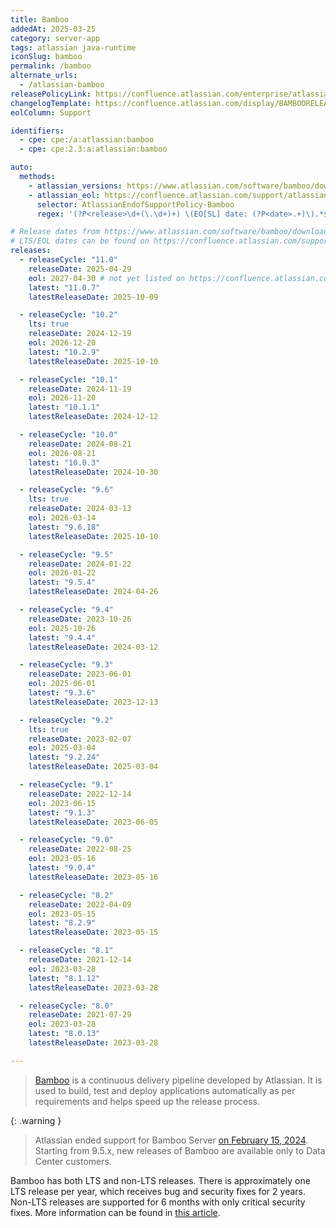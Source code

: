 ```yaml
---
title: Bamboo
addedAt: 2025-03-25
category: server-app
tags: atlassian java-runtime
iconSlug: bamboo
permalink: /bamboo
alternate_urls:
  - /atlassian-bamboo
releasePolicyLink: https://confluence.atlassian.com/enterprise/atlassian-enterprise-releases-948227420.html
changelogTemplate: https://confluence.atlassian.com/display/BAMBOORELEASES/Bamboo+__RELEASE_CYCLE__+release+notes
eolColumn: Support

identifiers:
  - cpe: cpe:/a:atlassian:bamboo
  - cpe: cpe:2.3:a:atlassian:bamboo

auto:
  methods:
    - atlassian_versions: https://www.atlassian.com/software/bamboo/download-archives
    - atlassian_eol: https://confluence.atlassian.com/support/atlassian-support-end-of-life-policy-201851003.html
      selector: AtlassianEndofSupportPolicy-Bamboo
      regex: '(?P<release>\d+(\.\d+)+) \(EO[SL] date: (?P<date>.+)\).*$'

# Release dates from https://www.atlassian.com/software/bamboo/download-archives.
# LTS/EOL dates can be found on https://confluence.atlassian.com/support/atlassian-support-end-of-life-policy-201851003.html
releases:
  - releaseCycle: "11.0"
    releaseDate: 2025-04-29
    eol: 2027-04-30 # not yet listed on https://confluence.atlassian.com/support/atlassian-support-end-of-life-policy-201851003.html
    latest: "11.0.7"
    latestReleaseDate: 2025-10-09

  - releaseCycle: "10.2"
    lts: true
    releaseDate: 2024-12-19
    eol: 2026-12-20
    latest: "10.2.9"
    latestReleaseDate: 2025-10-10

  - releaseCycle: "10.1"
    releaseDate: 2024-11-19
    eol: 2026-11-20
    latest: "10.1.1"
    latestReleaseDate: 2024-12-12

  - releaseCycle: "10.0"
    releaseDate: 2024-08-21
    eol: 2026-08-21
    latest: "10.0.3"
    latestReleaseDate: 2024-10-30

  - releaseCycle: "9.6"
    lts: true
    releaseDate: 2024-03-13
    eol: 2026-03-14
    latest: "9.6.18"
    latestReleaseDate: 2025-10-10

  - releaseCycle: "9.5"
    releaseDate: 2024-01-22
    eol: 2026-01-22
    latest: "9.5.4"
    latestReleaseDate: 2024-04-26

  - releaseCycle: "9.4"
    releaseDate: 2023-10-26
    eol: 2025-10-26
    latest: "9.4.4"
    latestReleaseDate: 2024-03-12

  - releaseCycle: "9.3"
    releaseDate: 2023-06-01
    eol: 2025-06-01
    latest: "9.3.6"
    latestReleaseDate: 2023-12-13

  - releaseCycle: "9.2"
    lts: true
    releaseDate: 2023-02-07
    eol: 2025-03-04
    latest: "9.2.24"
    latestReleaseDate: 2025-03-04

  - releaseCycle: "9.1"
    releaseDate: 2022-12-14
    eol: 2023-06-15
    latest: "9.1.3"
    latestReleaseDate: 2023-06-05

  - releaseCycle: "9.0"
    releaseDate: 2022-08-25
    eol: 2023-05-16
    latest: "9.0.4"
    latestReleaseDate: 2023-05-16

  - releaseCycle: "8.2"
    releaseDate: 2022-04-09
    eol: 2023-05-15
    latest: "8.2.9"
    latestReleaseDate: 2023-05-15

  - releaseCycle: "8.1"
    releaseDate: 2021-12-14
    eol: 2023-03-28
    latest: "8.1.12"
    latestReleaseDate: 2023-03-28

  - releaseCycle: "8.0"
    releaseDate: 2021-07-29
    eol: 2023-03-28
    latest: "8.0.13"
    latestReleaseDate: 2023-03-28

---
```


> [Bamboo](https://www.atlassian.com/software/bamboo) is a continuous delivery pipeline developed by Atlassian. It is
> used to build, test and deploy applications automatically as per requirements and helps speed up the release process.

{: .warning }

> Atlassian ended support for Bamboo Server [on February 15, 2024](https://www.atlassian.com/migration/assess/journey-to-cloud).
> Starting from 9.5.x, new releases of Bamboo are available only to Data Center customers.

Bamboo has both LTS and non-LTS releases. There is approximately one LTS release per year, which receives bug and
security fixes for 2 years. Non-LTS releases are supported for 6 months with only critical security fixes. More
information can be found in [this article](https://www.atlassian.com/blog/enterprise/introducing-enterprise-releases).
